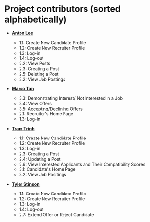 Project contributors (sorted alphabetically)
============================================

* **[Anton Lee](https://github.com/juantoniolee888)**
  * 1.1: Create New Candidate Profile
  * 1.2: Create New Recruiter Profile
  * 1.3: Log-in
  * 1.4: Log-out
  * 2.2: View Posts
  * 2.3: Creating a Post
  * 2.5: Deleting a Post
  * 3.2: View Job Postings

* **[Marco Tan](https://github.com/marcotan004)**
  * 3.3: Demonstrating Interest/ Not Interested in a Job
  * 3.4: View Offers
  * 3.5: Accepting/Declining Offers
  * 2.1: Recruiter's Home Page
  * 1.3: Log-in

* **[Tram Trinh](https://github.com/tram-tr)**
  * 1.1: Create New Candidate Profile
  * 1.2: Create New Recruiter Profile
  * 1.3: Log-in
  * 2.3: Creating a Post
  * 2.4: Updating a Post
  * 2.6: View Interested Applicants and Their Compatibility Scores
  * 3.1: Candidate's Home Page
  * 3.2: View Job Positings
 
* **[Tyler Stinson](https://github.com/tstinson1)**
  * 1.1: Create New Candidate Profile
  * 1.2: Create New Recruiter Profile
  * 1.3: Log-in
  * 1.4: Log-out
  * 2.7: Extend Offer or Reject Candidate
